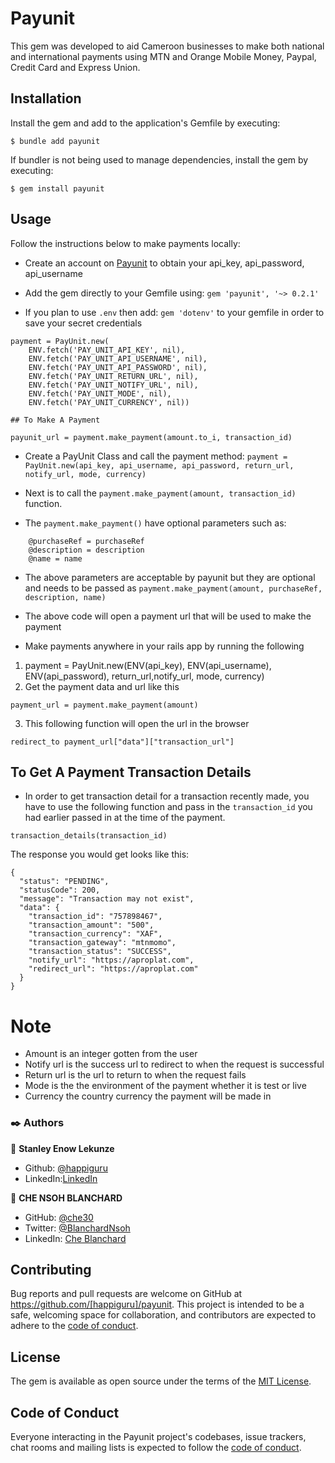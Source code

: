 # Payunit

This gem was developed to aid Cameroon businesses to make both national and international payments using MTN and Orange Mobile Money, Paypal, Credit Card and Express Union.

## Installation

Install the gem and add to the application's Gemfile by executing:

    $ bundle add payunit

If bundler is not being used to manage dependencies, install the gem by executing:

    $ gem install payunit

## Usage
Follow the instructions below to make payments locally:
- Create an account on [Payunit](https://app.payunit.net) to obtain your api_key, api_password, api_username

- Add the gem directly to your Gemfile using:
```gem 'payunit', '~> 0.2.1'```

- If you plan to use `.env` then add:
```gem 'dotenv'```
to your gemfile in order to save your secret credentials
```
payment = PayUnit.new(
    ENV.fetch('PAY_UNIT_API_KEY', nil),
    ENV.fetch('PAY_UNIT_API_USERNAME', nil),
    ENV.fetch('PAY_UNIT_API_PASSWORD', nil),
    ENV.fetch('PAY_UNIT_RETURN_URL', nil),
    ENV.fetch('PAY_UNIT_NOTIFY_URL', nil),
    ENV.fetch('PAY_UNIT_MODE', nil),
    ENV.fetch('PAY_UNIT_CURRENCY', nil))

## To Make A Payment

payunit_url = payment.make_payment(amount.to_i, transaction_id)
```

- Create a PayUnit Class and call the payment method:
```payment = PayUnit.new(api_key, api_username, api_password, return_url, notify_url, mode, currency)```

- Next is to call the ```payment.make_payment(amount, transaction_id)``` function.

- The ```payment.make_payment()``` have optional parameters such as:

```
    @purchaseRef = purchaseRef
    @description = description
    @name = name
```
- The above parameters are acceptable by payunit but they are optional and needs to be passed as ```payment.make_payment(amount, purchaseRef, description, name)```

- The above code will open a payment url that will be used to make the payment
- Make payments anywhere in your rails app by running the following
1. payment = PayUnit.new(ENV(api_key), ENV(api_username), ENV(api_password), return_url,notify_url, mode, currency)
2. Get the payment data and url like this
```
payment_url = payment.make_payment(amount)
```
3. This following function will open the url in the browser
```
redirect_to payment_url["data"]["transaction_url"]
```
## To Get A Payment Transaction Details

- In order to get transaction detail for a transaction recently made, you have to use the following function and pass in the `transaction_id` you had earlier passed in at the time of the payment.

```
transaction_details(transaction_id)
```
The response you would get looks like this:

```
{
  "status": "PENDING",
  "statusCode": 200,
  "message": "Transaction may not exist",
  "data": {
    "transaction_id": "757898467",
    "transaction_amount": "500",
    "transaction_currency": "XAF",
    "transaction_gateway": "mtnmomo",
    "transaction_status": "SUCCESS",
    "notify_url": "https://aproplat.com",
    "redirect_url": "https://aproplat.com"
  }
}
```

# Note
- Amount is an integer gotten from the user
- Notify url is the success url to redirect to when the request is successful 
- Return url is the url to return to when the request fails
- Mode is the the environment of the payment whether it is test or live
- Currency the country currency the payment will be made in 

### ✒️ Authors

👤 **Stanley Enow Lekunze**

- Github: [@happiguru](https://github.com/happiguru)
- LinkedIn:[LinkedIn](https://www.linkedin.com/in/lekunze-nley)

👤 **CHE NSOH BLANCHARD**

- GitHub: [@che30](https://github.com/che30)
- Twitter: [@BlanchardNsoh](https://twitter.com/che55085128 )
- LinkedIn: [Che Blanchard](https://www.linkedin.com/in/che-nsoh-9455271b0/)

## Contributing

Bug reports and pull requests are welcome on GitHub at https://github.com/[happiguru]/payunit. This project is intended to be a safe, welcoming space for collaboration, and contributors are expected to adhere to the [code of conduct](https://github.com/[happiguru]/payunit/blob/main/CODE_OF_CONDUCT.md).

## License

The gem is available as open source under the terms of the [MIT License](https://opensource.org/licenses/MIT).

## Code of Conduct

Everyone interacting in the Payunit project's codebases, issue trackers, chat rooms and mailing lists is expected to follow the [code of conduct](https://github.com/[USERNAME]/payunit/blob/main/CODE_OF_CONDUCT.md).

